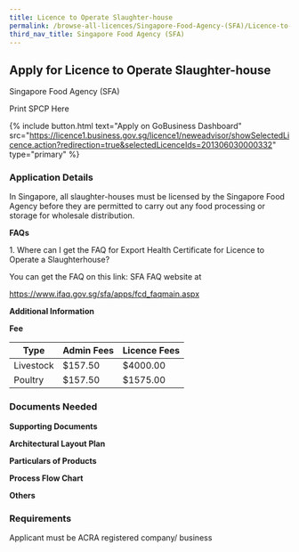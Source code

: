```yaml
---
title: Licence to Operate Slaughter-house
permalink: /browse-all-licences/Singapore-Food-Agency-(SFA)/Licence-to-Operate-Slaughter-house
third_nav_title: Singapore Food Agency (SFA)
---
```


## Apply for Licence to Operate Slaughter-house

Singapore Food Agency (SFA)

Print SPCP Here


{% include button.html text="Apply on GoBusiness Dashboard" src="https://licence1.business.gov.sg/licence1/neweadvisor/showSelectedLicence.action?redirection=true&selectedLicenceIds=201306030000332" type="primary" %}

### Application Details

<p>In Singapore, all slaughter-houses must be licensed by the Singapore Food Agency before they are permitted to carry out any food processing or storage for wholesale distribution.</p>
<p><strong>FAQs</strong></p>
<p>1. Where can I get the FAQ for Export Health Certificate for Licence to Operate a Slaughterhouse?</p>
<p>You can get the FAQ on this link: SFA FAQ website at</p>
<p><a href="https://www.ifaq.gov.sg/sfa/apps/fcd_faqmain.aspx">https://www.ifaq.gov.sg/sfa/apps/fcd_faqmain.aspx</a></p>

**Additional Information**

<p><strong>Fee</strong></p>
<table class="table table-condensed">
<thead>
<tr>
<th>Type</th>
<th>Admin Fees</th>
<th>Licence Fees</th>
</tr>
</thead>
<tbody>
<tr>
<td data-title="Type">Livestock</td>
<td data-title="Admin Fees">$157.50</td>
<td data-title="Licence Fees">$4000.00</td>
</tr>
<tr>
<td data-title="Type">Poultry</td>
<td data-title="Admin Fees">$157.50</td>
<td data-title="Licence Fees">$1575.00</td>
</tr>
</tbody>
</table>

### Documents Needed

<p><strong>Supporting Documents</strong></p>
<p><strong>Architectural Layout Plan</strong></p>
<p><strong>Particulars of Products</strong></p>
<p><strong>Process Flow Chart</strong></p>
<p><strong>Others</strong></p>


### Requirements

Applicant must be ACRA registered company/ business

